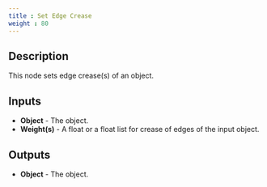 ```yaml
---
title : Set Edge Crease
weight : 80
---
```


## Description

This node sets edge crease(s) of an object.

## Inputs

- **Object** - The object.
- **Weight(s)** - A float or a float list for crease of edges of the input object.

## Outputs

- **Object** - The object.
